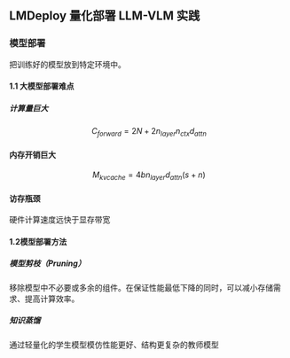 ## LMDeploy 量化部署 LLM-VLM 实践
### 模型部署
把训练好的模型放到特定环境中。
#### 1.1 大模型部署难点
##### 计算量巨大
$$
C_{forward} = 2N + 2n_{layer}n_{ctx}d_{attn}
$$

#### 内存开销巨大
$$
M_{kvcache} = 4bn_{layer}d_{attn}(s + n)
$$

#### 访存瓶颈
硬件计算速度远快于显存带宽

#### 1.2模型部署方法
##### 模型剪枝（Pruning）
移除模型中不必要或多余的组件。在保证性能最低下降的同时，可以减小存储需求、提高计算效率。

##### 知识蒸馏
通过轻量化的学生模型模仿性能更好、结构更复杂的教师模型

